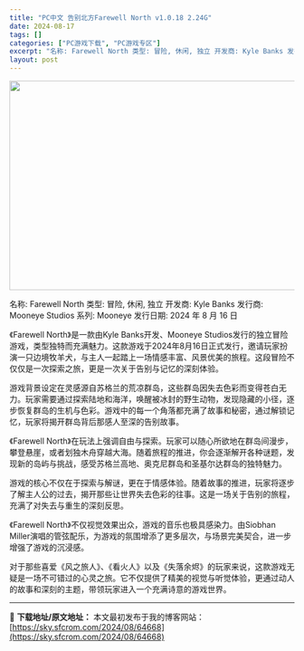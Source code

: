 ```yaml
---
title: "PC中文 告别北方Farewell North v1.0.18 2.24G"
date: 2024-08-17
tags: []
categories: ["PC游戏下载", "PC游戏专区"]
excerpt: "名称: Farewell North 类型: 冒险, 休闲, 独立 开发商: Kyle Banks 发行商: Mooneye Studios 系列: Mooneye 发行日期: 2024 年 8 月 16 日 《Farewell North》是一款由Kyle Banks开发、Mooneye Stud&hellip;"
layout: post
---
```


<img class="aligncenter size-full wp-image-64669" src="https://sky.sfcrom.com/wp-content/uploads/2024/08/2024081701461943.webp" alt="" width="660" height="370" />

名称: Farewell North
类型: 冒险, 休闲, 独立
开发商: Kyle Banks
发行商: Mooneye Studios
系列: Mooneye
发行日期: 2024 年 8 月 16 日

《Farewell North》是一款由Kyle Banks开发、Mooneye Studios发行的独立冒险游戏，类型独特而充满魅力。这款游戏于2024年8月16日正式发行，邀请玩家扮演一只边境牧羊犬，与主人一起踏上一场情感丰富、风景优美的旅程。这段冒险不仅仅是一次探索之旅，更是一次关于告别与记忆的深刻体验。

游戏背景设定在灵感源自苏格兰的荒凉群岛，这些群岛因失去色彩而变得苍白无力。玩家需要通过探索陆地和海洋，唤醒被冰封的野生动物，发现隐藏的小径，逐步恢复群岛的生机与色彩。游戏中的每一个角落都充满了故事和秘密，通过解锁记忆，玩家将揭开群岛背后那感人至深的告别故事。

《Farewell North》在玩法上强调自由与探索。玩家可以随心所欲地在群岛间漫步，攀登悬崖，或者划独木舟穿越大海。随着旅程的推进，你会逐渐解开各种谜题，发现新的岛屿与挑战，感受苏格兰高地、奥克尼群岛和圣基尔达群岛的独特魅力。

游戏的核心不仅在于探索与解谜，更在于情感体验。随着故事的推进，玩家将逐步了解主人公的过去，揭开那些让世界失去色彩的往事。这是一场关于告别的旅程，充满了对失去与重生的深刻反思。

《Farewell North》不仅视觉效果出众，游戏的音乐也极具感染力。由Siobhan Miller演唱的管弦配乐，为游戏的氛围增添了更多层次，与场景完美契合，进一步增强了游戏的沉浸感。

对于那些喜爱《风之旅人》、《看火人》以及《失落余烬》的玩家来说，这款游戏无疑是一场不可错过的心灵之旅。它不仅提供了精美的视觉与听觉体验，更通过动人的故事和深刻的主题，带领玩家进入一个充满诗意的游戏世界。

---
📖 **下载地址/原文地址：** 本文最初发布于我的博客网站：[https://sky.sfcrom.com/2024/08/64668](https://sky.sfcrom.com/2024/08/64668)
